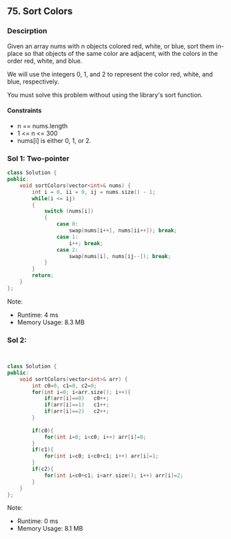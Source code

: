 ## 75. Sort Colors

### Descirption 
Given an array nums with n objects colored red, white, or blue, sort them in-place so that objects of the same color are adjacent, with the colors in the order red, white, and blue.

We will use the integers 0, 1, and 2 to represent the color red, white, and blue, respectively.

You must solve this problem without using the library's sort function.

#### Constraints
- n == nums.length
- 1 <= n <= 300
- nums[i] is either 0, 1, or 2.

### Sol 1: Two-pointer

```C++
class Solution {
public:
    void sortColors(vector<int>& nums) {
        int i = 0, ii = 0, ij = nums.size() - 1;
        while(i <= ij)
        {
            switch (nums[i])
            {
                case 0:
                    swap(nums[i++], nums[ii++]); break;
                case 1:
                    i++; break;
                case 2:
                    swap(nums[i], nums[ij--]); break;
            }
        }
        return;
    }
};
```
Note:
- Runtime: 4 ms
- Memory Usage: 8.3 MB

### Sol 2:
```C++


class Solution {
public:
	void sortColors(vector<int>& arr) {
        int c0=0, c1=0, c2=0;
        for(int i=0; i<arr.size(); i++){
            if(arr[i]==0)   c0++;
            if(arr[i]==1)   c1++;
            if(arr[i]==2)   c2++;
        }
        
        if(c0){
            for(int i=0; i<c0; i++) arr[i]=0;
        }
        if(c1){
            for(int i=c0; i<c0+c1; i++) arr[i]=1;
        }
        if(c2){
            for(int i=c0+c1; i<arr.size(); i++) arr[i]=2;
        }
    }
};
```
Note:
- Runtime: 0 ms
- Memory Usage: 8.1 MB